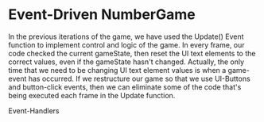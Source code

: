 # Event-Driven NumberGame

In the previous iterations of the game, we have used the Update() Event function to implement control and logic of the game.  In every frame, our code checked the current gameState, then reset the UI text elements to the correct values, even if the gameState hasn't changed.  Actually, the only time that we need to be changing UI text element values is when a game-event has occurred. If we restructure our game so that we use UI-Buttons and button-click events, then we can eliminate some of the code that's being executed each frame in the Update function. 

Event-Handlers